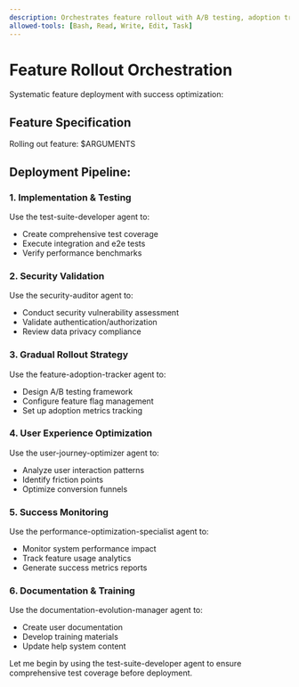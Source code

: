 ```yaml
---
description: Orchestrates feature rollout with A/B testing, adoption tracking, and success measurement
allowed-tools: [Bash, Read, Write, Edit, Task]
---
```


# Feature Rollout Orchestration

Systematic feature deployment with success optimization:

## Feature Specification
Rolling out feature: $ARGUMENTS

## Deployment Pipeline:

### 1. Implementation & Testing
Use the test-suite-developer agent to:
- Create comprehensive test coverage
- Execute integration and e2e tests
- Verify performance benchmarks

### 2. Security Validation
Use the security-auditor agent to:
- Conduct security vulnerability assessment
- Validate authentication/authorization
- Review data privacy compliance

### 3. Gradual Rollout Strategy
Use the feature-adoption-tracker agent to:
- Design A/B testing framework
- Configure feature flag management
- Set up adoption metrics tracking

### 4. User Experience Optimization
Use the user-journey-optimizer agent to:
- Analyze user interaction patterns
- Identify friction points
- Optimize conversion funnels

### 5. Success Monitoring
Use the performance-optimization-specialist agent to:
- Monitor system performance impact
- Track feature usage analytics
- Generate success metrics reports

### 6. Documentation & Training
Use the documentation-evolution-manager agent to:
- Create user documentation
- Develop training materials
- Update help system content

Let me begin by using the test-suite-developer agent to ensure comprehensive test coverage before deployment.